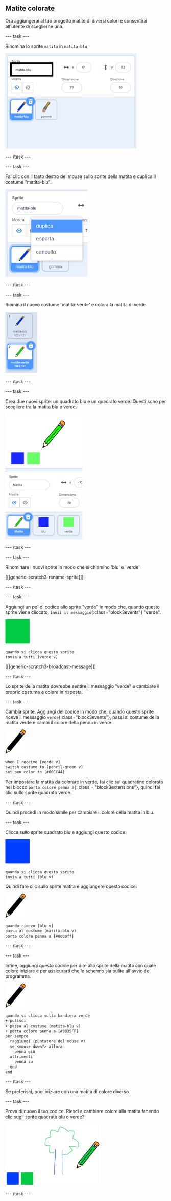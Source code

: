 ## Matite colorate

Ora aggiungerai al tuo progetto matite di diversi colori e consentirai all'utente di sceglierne una.

\--- task \---

Rinomina lo sprite `matita` in `matita-blu`

![rinomina-matita](images/rename-pencil.png)

\--- /task \---

\--- task \---

Fai clic con il tasto destro del mouse sullo sprite della matita e duplica il costume "matita-blu".

![screenshot](images/paint-blue-duplicate.png)

\--- /task \---

\--- task \---

Riomina il nuovo costume 'matita-verde' e colora la matita di verde.

![screenshot](images/paint-pencil-green.png)

\--- /task \---

\--- task \---

Crea due nuovi sprite: un quadrato blu e un quadrato verde. Questi sono per scegliere tra la matita blu e verde.

![screenshot](images/paint-selectors.png)

\--- /task \---

\--- task \---

Rinominare i nuovi sprite in modo che si chiamino 'blu' e 'verde'

[[[generic-scratch3-rename-sprite]]]

\--- /task \---

\--- task \---

Aggiungi un po' di codice allo sprite "verde" in modo che, quando questo sprite viene cliccato, `invii il messaggio`{:class="block3events"} "verde".

![quadrato verde](images/green_square.png)

```blocks3
quando si clicca questo sprite
invia a tutti (verde v)
```

[[[generic-scratch3-broadcast-message]]]

\--- /task \---

Lo sprite della matita dovrebbe sentire il messaggio "verde" e cambiare il proprio costume e colore in risposta.

\--- task \---

Cambia sprite. Aggiungi del codice in modo che, quando questo sprite riceve il messaggio `verde`{:class="block3events"}, passi al costume della matita verde e cambi il colore della penna in verde.

![matita](images/pencil.png)

```blocks3
when I receive [verde v]
switch costume to (pencil-green v)
set pen color to [#00CC44]
```

Per impostare la matita da colorare in verde, fai clic sul quadratino colorato nel blocco `porta colore penna a`{: class = "block3extensions"}, quindi fai clic sullo sprite quadrato verde.

\--- /task \---

Quindi procedi in modo simile per cambiare il colore della matita in blu.

\--- task \---

Clicca sullo sprite quadrato blu e aggiungi questo codice:

![quadrato_blu](images/blue_square.png)

```blocks3
quando si clicca questo sprite
invia a tutti (blu v)
```

Quindi fare clic sullo sprite matita e aggiungere questo codice:

![matita](images/pencil.png)

```blocks3
quando ricevo [blu v]
passa al costume (matita-blu v)
porta colore penna a [#0000ff]
```

\--- /task \---

\--- task \---

Infine, aggiungi questo codice per dire allo sprite della matita con quale colore iniziare e per assicurarti che lo schermo sia pulito all'avvio del programma.

![matita](images/pencil.png)

```blocks3
quando si clicca sulla bandiera verde
+ pulisci
+ passa al costume (matita-blu v)
+ porta colore penna a [#0035FF]
per sempre 
  raggiungi (puntatore del mouse v)
  se <mouse down?> allora 
    penna giù
  altrimenti 
    penna su
  end
end
```

\--- /task \---

Se preferisci, puoi iniziare con una matita di colore diverso.

\--- task \---

Prova di nuovo il tuo codice. Riesci a cambiare colore alla matita facendo clic sugli sprite quadrato blu o verde?

![schermata](images/paint-pens-test.png)

\--- /task \---